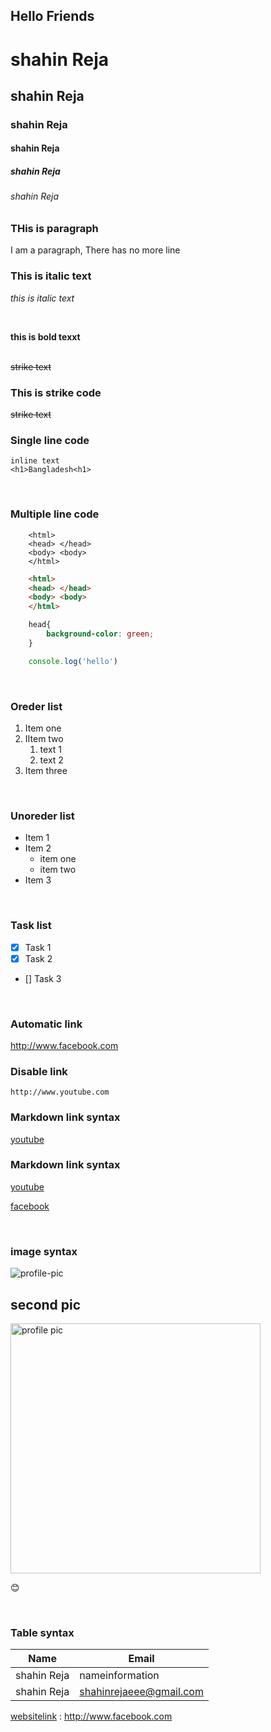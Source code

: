 <!-- markdown tutorial -->

Hello Friends 
---


# shahin Reja
## shahin Reja
### shahin Reja
#### shahin Reja
##### shahin Reja
###### shahin Reja

### THis is paragraph
<p>I am a paragraph, There has no more line<p>  

### This is italic text

_this is italic text_

<br/>

__this is bold texxt__  
<br/>


<del>strike text</del>

### This is strike code

~~strike text~~  

### Single line code
`inline text`  
`<h1>Bangladesh<h1>`

<br/>

### Multiple line code
```
    <html>
    <head> </head>
    <body> <body>
    </html>
```

```html
    <html>
    <head> </head>
    <body> <body>
    </html>
```


```css
    head{
        background-color: green;
    }
```

```javascript
    console.log('hello')
```

<br/>

### Oreder list
1. Item one
2. IItem two
    1. text 1
    2. text 2
3. Item three 

<br/>

### Unoreder list
- Item 1  
- Item 2  
    - item one
    - item two  
- Item 3  

<br/>

### Task  list
- [x] Task 1
- [x] Task 2
- [] Task 3

<br/>

### Automatic link
http://www.facebook.com

### Disable link
`http://www.youtube.com`

### Markdown link syntax
[youtube](http://www.youtube.com)



### Markdown link syntax
[youtube][websitelink]  

[facebook][websitelink]



<br/>

### image syntax  
![profile-pic](/image/ss.png)

## second pic  

<img src="./image/tt.jpg" width="400"  title="profile pic">

😊


<br/>

### Table syntax

|Name| Email|
|-----| -----|
|shahin Reja| nameinformation|
|shahin Reja| shahinrejaeee@gmail.com|

<!-- All link is here -->
[websitelink]:http://www.youtube.com

[websitelink] : http://www.facebook.com


